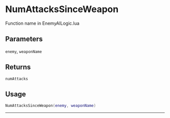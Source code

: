 # NumAttacksSinceWeapon
Function name in EnemyAILogic.lua
## Parameters
`enemy`, `weaponName`
## Returns
`numAttacks`
## Usage
```lua
NumAttacksSinceWeapon(enemy, weaponName)
```
---
